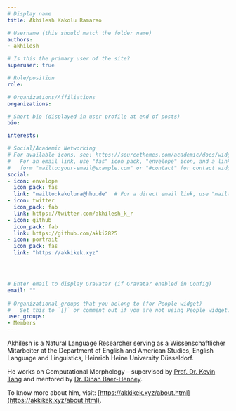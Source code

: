 ```yaml
---
# Display name
title: Akhilesh Kakolu Ramarao

# Username (this should match the folder name)
authors:
- akhilesh

# Is this the primary user of the site?
superuser: true

# Role/position
role: 

# Organizations/Affiliations
organizations:

# Short bio (displayed in user profile at end of posts)
bio: 

interests:

# Social/Academic Networking
# For available icons, see: https://sourcethemes.com/academic/docs/widgets/#icons
#   For an email link, use "fas" icon pack, "envelope" icon, and a link in the
#   form "mailto:your-email@example.com" or "#contact" for contact widget.
social:
- icon: envelope
  icon_pack: fas
  link: "mailto:kakolura@hhu.de"  # For a direct email link, use "mailto:test@example.org".
- icon: twitter
  icon_pack: fab
  link: https://twitter.com/akhilesh_k_r
- icon: github
  icon_pack: fab
  link: https://github.com/akki2825
- icon: portrait
  icon_pack: fas
  link: "https://akkikek.xyz"




# Enter email to display Gravatar (if Gravatar enabled in Config)
email: ""
  
# Organizational groups that you belong to (for People widget)
#   Set this to `[]` or comment out if you are not using People widget.  
user_groups:
- Members
---
```


Akhilesh is a Natural Language Researcher serving as a Wissenschaftlicher Mitarbeiter at the Department of English and American Studies, English Language and Linguistics, Heinrich Heine University Düsseldorf.

He works on Computational Morphology – supervised by [Prof. Dr. Kevin Tang](https://slam.phil.hhu.de/authors/kevin/) and mentored by [Dr. Dinah Baer-Henney](https://blogs.phil.hhu.de/dbh13/).

To know more about him, visit: [https://akkikek.xyz/about.html](https://akkikek.xyz/about.html).
